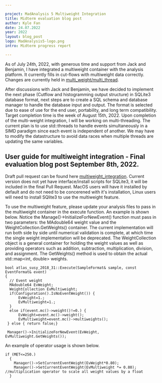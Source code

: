 ```yaml
---

project: MadAnalysis 5 Multiweight Integration
title: Midterm evaluation blog post
author: Kyle Fan
date: 24.07.2022 
year: 2022 
layout: blog_post
logo: MadAnalysis5-logo.png
intro: Midterm progress report

---
```


<p> 

As of July 24th, 2022, with generous time and support from Jack and Benjamin, I have integrated a multiweight container with the analysis platform. It currently fills in cut-flows with multiweight data correctly. Changes are currently held in [multi_weight/multi_thread](https://github.com/kfan326/madanalysis5/tree/multi_weight/multi_thread).
  
</p> 

<p> 
  
After discussions with Jack and Benjamin, we have decided to implement the next phase (Cutflow and histogramming output structure) in SQLite3 database format, next steps are to create a SQL schema and database manager to handle the database input and output. The format is selected due to ease of use for the end user, portability, and long term compatibility. Target completion time is the week of August 15th, 2022. Upon completion of the multi-weight integration, I will be working on multi-threading. The current plan is to use std::threads to handle events simultaneously in a SIMD paradigm since each event is independent of another. We may have to modify the datastructure to avoid data races when multiple threads are updating the same variables.

</p>


## User guide for multiweight integration - Final evaluation blog post September 8th, 2022.

<p>

Draft pull request can be found here [multiweight_integration](https://github.com/MadAnalysis/madanalysis5/pull/125). Current version does not yet have interface/install scripts for SQLite3, it will be included in the final Pull Request. MacOS users will have it installed by default and do not need to be concerened with it's installation, Linux users will need to install SQlite3 to use the multiweight feature.
 
</p>

<p>

To use the multiweight feature, please update your analysis files to pass in the multiweight container in the execute function. An example is shown below. Notice the Manage()->InitializeForNewEvent() function must pass in two parameters: the MAdouble64 weight value and the WeightCollection.GetWeights() container. The current implementation will run both side by side until numerical validation is complete, at which time the single weight implementation will be deprecated. The WeightCollection object is a general container for holding the weight values as well as providing operators such as addition, subtraction, multiplication, division, and assignment. The GetWeights() method is used to obtain the actual std::map<int, double> weights.
 
</p>

```
bool atlas_susy_2018_31::Execute(SampleFormat& sample, const EventFormat& event)
{
  // Event weight
  MAdouble64 EvWeight;
  WeightCollection EvMultiweight;
  if(Configuration().IsNoEventWeight()) {
	  EvWeight=1.;
	  EvMultiweight=1.;
  }
  else if(event.mc()->weight()!=0.) {
	  EvWeight=event.mc()->weight();
	  EvMultiweight=event.mc()->multiweights();
 } else { return false;}
 
 Manager()->InitializeForNewEvent(EvWeight, EvMultiweight.GetWeights());
```
<p>
	An example of operator usage is shown below. 
</p>

```
if (MET<=250.) 
  {	
	Manager()->SetCurrentEventWeight(EvWeight*0.80); 
	Manager()->SetCurrentEventWeight(EvMultiweight *= 0.80); //multiplication operator to scale all weight values by a float
  }
```
	
